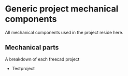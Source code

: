 # Generic project mechanical components
All mechanical components used in the project reside here.
## Mechanical parts
A breakdown of each freecad project
* Testproject
